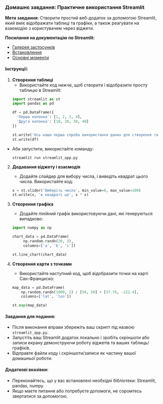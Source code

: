 ### Домашнє завдання: Практичне використання Streamlit

**Мета завдання:**
Створити простий веб-додаток за допомогою Streamlit, який вміє відображати таблиці та графіки, а також реагувати на взаємодію з користувачем через віджети.

**Посилання на документацію по Streamlit:**
- [Галерея застосунків](https://streamlit.io/gallery)
- [Встановлення](https://docs.streamlit.io/get-started/installation)
- [Основні моменти](https://docs.streamlit.io/get-started/fundamentals/main-concepts)


#### Інструкції:

1. **Створення таблиці**
   - Використайте код нижче, щоб створити і відобразити просту таблицю в Streamlit:
   ```python
   import streamlit as st
   import pandas as pd

   df = pd.DataFrame({
     'Перша колонка': [1, 2, 3, 4],
     'Друга колонка': [10, 20, 30, 40]
   })

   st.write('Ось наша перша спроба використання даних для створення таблиці:')
   st.write(df)
   ```

- Аби запустити, використайте команду:
  ```shell
  streamlit run streamlit_app.py
  ```

2. **Додавання віджету і взаємодія**
   - Додайте слайдер для вибору числа, і виведіть квадрат цього числа. Використайте код:
   ```python
   x = st.slider('Виберіть число', min_value=0, max_value=100)
   st.write(x, 'в квадраті це', x * x)
   ```

3. **Створення графіка**
   - Додайте лінійний графік використовуючи дані, які генеруються випадково:
   ```python
   import numpy as np

   chart_data = pd.DataFrame(
        np.random.randn(20, 3),
        columns=['a', 'b', 'c'])

   st.line_chart(chart_data)
   ```

4. **Створення карти з точками**
   - Використайте наступний код, щоб відобразити точки на карті Сан-Франциско:
   ```python
   map_data = pd.DataFrame(
       np.random.randn(1000, 2) / [50, 50] + [37.76, -122.4],
       columns=['lat', 'lon'])

   st.map(map_data)
   ```

#### Завдання для подання:
- Після виконання вправи збережіть ваш скрипт під назвою `streamlit_app.py`.
- Запустіть ваш Streamlit додаток локально і зробіть скріншоти або записи екрану демонструючи роботу віджетів та ваших таблиць/графіків.
- Відправте файли коду і скріншоти/записи як частину вашої домашньої роботи.

#### Додаткові вказівки:
- Переконайтесь, що у вас встановлені необхідні бібліотеки: Streamlit, pandas, numpy.
- Якщо маєте питання або потребуєте допомоги, не соромтесь звертатися за допомогою.